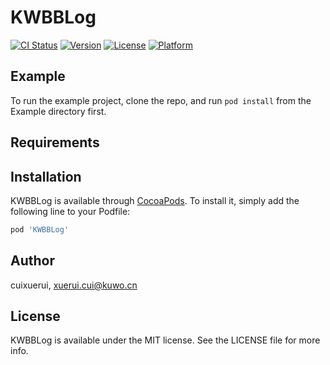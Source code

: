 # KWBBLog

[![CI Status](https://img.shields.io/travis/cuixuerui/KWBBLog.svg?style=flat)](https://travis-ci.org/cuixuerui/KWBBLog)
[![Version](https://img.shields.io/cocoapods/v/KWBBLog.svg?style=flat)](https://cocoapods.org/pods/KWBBLog)
[![License](https://img.shields.io/cocoapods/l/KWBBLog.svg?style=flat)](https://cocoapods.org/pods/KWBBLog)
[![Platform](https://img.shields.io/cocoapods/p/KWBBLog.svg?style=flat)](https://cocoapods.org/pods/KWBBLog)

## Example

To run the example project, clone the repo, and run `pod install` from the Example directory first.

## Requirements

## Installation

KWBBLog is available through [CocoaPods](https://cocoapods.org). To install
it, simply add the following line to your Podfile:

```ruby
pod 'KWBBLog'
```

## Author

cuixuerui, xuerui.cui@kuwo.cn

## License

KWBBLog is available under the MIT license. See the LICENSE file for more info.
